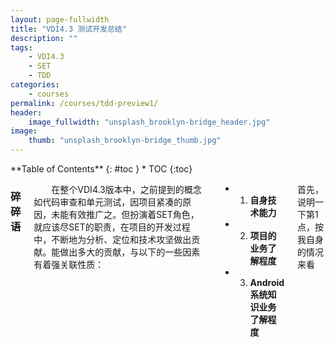 ```yaml
---
layout: page-fullwidth
title: "VDI4.3 测试开发总结"
description: ""
tags: 
    - VDI4.3
    - SET
    - TDD
categories:
    - courses
permalink: /courses/tdd-preview1/
header:
    image_fullwidth: "unsplash_brooklyn-bridge_header.jpg"
image:
    thumb: "unsplash_brooklyn-bridge_thumb.jpg"
---
```

<div class="row">
<div class="medium-4 medium-push-8 columns" markdown="1">
<div class="panel radius" markdown="1">
**Table of Contents**
{: #toc }
*  TOC
{:toc}
</div>
</div><!-- /.medium-4.columns -->



<div class="medium-8 medium-pull-4 columns" markdown="1">

### 碎碎语

&emsp;&emsp;在整个VDI4.3版本中，之前提到的概念如代码审查和单元测试，因项目紧凑的原因，未能有效推广之。但扮演着SET角色，就应该尽SET的职责，在项目的开发过程中，不断地为分析、定位和技术攻坚做出贡献。能做出多大的贡献，与以下的一些因素有着强关联性质：

*	1) **自身技术能力**
*	2) **项目的业务了解程度**
*	3) **Android系统知识业务了解程度**

首先，说明一下第1点，按我自身的情况来看
